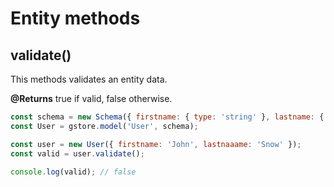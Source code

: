 # Entity methods

## validate()

This methods validates an entity data.

**@Returns** true if valid, false otherwise.

```js
const schema = new Schema({ firstname: { type: 'string' }, lastname: { type: 'string' } });
const User = gstore.model('User', schema);

const user = new User({ firstname: 'John', lastnaaame: 'Snow' });
const valid = user.validate();

console.log(valid); // false
```
